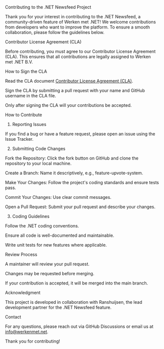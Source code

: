 Contributing to the .NET Newsfeed Project

Thank you for your interest in contributing to the .NET Newsfeed, a community-driven feature of Werken met .NET! We welcome contributions from developers who want to improve the platform. To ensure a smooth collaboration, please follow the guidelines below.

Contributor License Agreement (CLA)

Before contributing, you must agree to our Contributor License Agreement (CLA). This ensures that all contributions are legally assigned to Werken met .NET B.V.

How to Sign the CLA

Read the CLA document [Contributor License Agreement (CLA)](CLA.md).

Sign the CLA by submitting a pull request with your name and GitHub username in the CLA file.

Only after signing the CLA will your contributions be accepted.

How to Contribute

1. Reporting Issues

If you find a bug or have a feature request, please open an issue using the Issue Tracker.

2. Submitting Code Changes

Fork the Repository: Click the fork button on GitHub and clone the repository to your local machine.

Create a Branch: Name it descriptively, e.g., feature-upvote-system.

Make Your Changes: Follow the project's coding standards and ensure tests pass.

Commit Your Changes: Use clear commit messages.

Open a Pull Request: Submit your pull request and describe your changes.

3. Coding Guidelines

Follow the .NET coding conventions.

Ensure all code is well-documented and maintainable.

Write unit tests for new features where applicable.

Review Process

A maintainer will review your pull request.

Changes may be requested before merging.

If your contribution is accepted, it will be merged into the main branch.

Acknowledgment

This project is developed in collaboration with Ranshuijsen, the lead development partner for the .NET Newsfeed feature.

Contact

For any questions, please reach out via GitHub Discussions or email us at info@werkenmet.net.

Thank you for contributing! 

